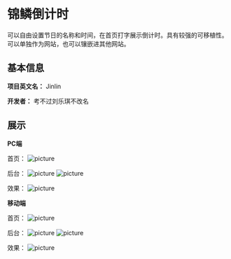 # 锦鳞倒计时

可以自由设置节日的名称和时间，在首页打字展示倒计时。具有较强的可移植性。可以单独作为网站，也可以镶嵌进其他网站。

## 基本信息

**项目英文名：** Jinlin

**开发者：** 考不过刘乐琪不改名

## 展示

**PC端**

首页：
![picture](images/26ee72178d3ef204cfba836a4f4a9b2.png)

后台：
![picture](images/网页捕获_18-1-2022_11431_42.192.72.187.jpeg)
![picture](images/网页捕获_18-1-2022_11611_42.192.72.187.jpeg)

效果：
![picture](images/微信图片_20220118110642.png)

**移动端**

首页：
![picture](images/微信图片_20220118111617.jpg)

后台：
![picture](images/微信图片_20220118111629.jpg)
![picture](../JINLIN/images/微信图片_20220118111634.jpg)

效果：
![picture](images/微信图片_20220118111639.jpg)

